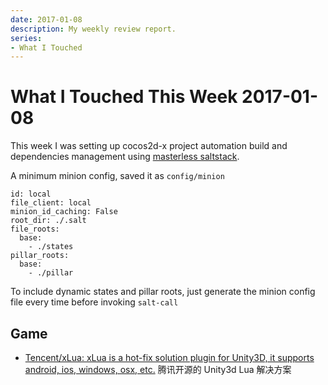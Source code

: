 ```yaml
---
date: 2017-01-08
description: My weekly review report.
series:
- What I Touched
---
```


# What I Touched This Week 2017-01-08


This week I was setting up cocos2d-x project automation build and dependencies management using [masterless saltstack][1].

A minimum minion config, saved it as `config/minion`

    id: local
    file_client: local
    minion_id_caching: False
    root_dir: ./.salt
    file_roots:
      base:
        - ./states
    pillar_roots:
      base:
        - ./pillar

To include dynamic states and pillar roots, just generate the minion config file every time before invoking `salt-call`

## Game

- [Tencent/xLua: xLua is a hot-fix solution plugin for Unity3D, it supports android, ios, windows, osx, etc.][2] 腾讯开源的 Unity3d  Lua 解决方案

[1]:    https://docs.saltstack.com/en/latest/topics/tutorials/quickstart.html
[2]:    https://github.com/Tencent/xLua
